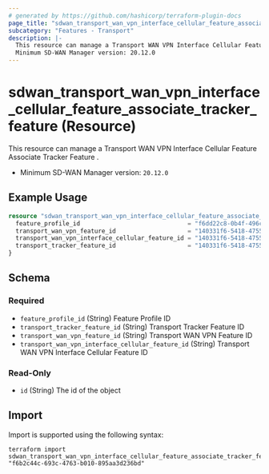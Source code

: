 ```yaml
---
# generated by https://github.com/hashicorp/terraform-plugin-docs
page_title: "sdwan_transport_wan_vpn_interface_cellular_feature_associate_tracker_feature Resource - terraform-provider-sdwan"
subcategory: "Features - Transport"
description: |-
  This resource can manage a Transport WAN VPN Interface Cellular Feature Associate Tracker Feature .
  Minimum SD-WAN Manager version: 20.12.0
---
```


# sdwan_transport_wan_vpn_interface_cellular_feature_associate_tracker_feature (Resource)

This resource can manage a Transport WAN VPN Interface Cellular Feature Associate Tracker Feature .
  - Minimum SD-WAN Manager version: `20.12.0`

## Example Usage

```terraform
resource "sdwan_transport_wan_vpn_interface_cellular_feature_associate_tracker_feature" "example" {
  feature_profile_id                              = "f6dd22c8-0b4f-496c-9a0b-6813d1f8b8ac"
  transport_wan_vpn_feature_id                    = "140331f6-5418-4755-a059-13c77eb96037"
  transport_wan_vpn_interface_cellular_feature_id = "140331f6-5418-4755-a059-13c77eb96037"
  transport_tracker_feature_id                    = "140331f6-5418-4755-a059-13c77eb96037"
}
```

<!-- schema generated by tfplugindocs -->
## Schema

### Required

- `feature_profile_id` (String) Feature Profile ID
- `transport_tracker_feature_id` (String) Transport Tracker Feature ID
- `transport_wan_vpn_feature_id` (String) Transport WAN VPN Feature ID
- `transport_wan_vpn_interface_cellular_feature_id` (String) Transport WAN VPN Interface Cellular Feature ID

### Read-Only

- `id` (String) The id of the object

## Import

Import is supported using the following syntax:

```shell
terraform import sdwan_transport_wan_vpn_interface_cellular_feature_associate_tracker_feature.example "f6b2c44c-693c-4763-b010-895aa3d236bd"
```

